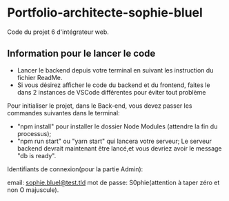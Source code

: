 # Portfolio-architecte-sophie-bluel

Code du projet 6 d'intégrateur web.

## Information pour le lancer le code

 - Lancer le backend depuis votre terminal en suivant les instruction du fichier ReadMe.
 - Si vous désirez afficher le code du backend et du frontend, faites le dans 2 instances de VSCode différentes pour éviter tout problème

   
Pour initialiser le projet, dans le Back-end, vous devez passer les commandes suivantes dans le terminal:
- "npm install" pour installer le dossier Node Modules (attendre la fin du processus);
- "npm run start" ou "yarn start" qui lancera votre serveur;
Le serveur backend devrait maintenant être lancé,et vous devriez avoir le message "db is ready".



Identifiants de connexion(pour la partie Admin):

email: sophie.bluel@test.tld
mot de passe: S0phie(attention à taper zéro et non O majuscule).

